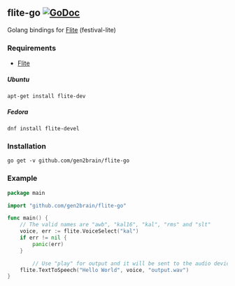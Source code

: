 ## flite-go [![GoDoc](https://godoc.org/github.com/gen2brain/flite-go?status.svg)](https://godoc.org/github.com/gen2brain/flite-go)

Golang bindings for [Flite](http://www.speech.cs.cmu.edu/flite/index.html) (festival-lite)

### Requirements

* [Flite](http://www.speech.cs.cmu.edu/flite/index.html)

##### Ubuntu

    apt-get install flite-dev

##### Fedora

    dnf install flite-devel

### Installation

    go get -v github.com/gen2brain/flite-go

### Example

```go
package main

import "github.com/gen2brain/flite-go"

func main() {
	// The valid names are "awb", "kal16", "kal", "rms" and "slt"
	voice, err := flite.VoiceSelect("kal")
	if err != nil {
		panic(err)
	}

    	// Use "play" for output and it will be sent to the audio device
	flite.TextToSpeech("Hello World", voice, "output.wav")
}
```

